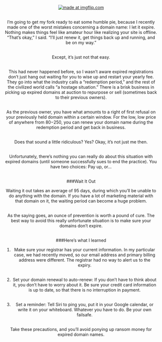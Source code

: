 
<br><br><center><a href="https://imgflip.com/i/e7ytn"><img src="https://i.imgflip.com/e7ytn.jpg" title="made at imgflip.com"/></a><br><br>



<p>I’m going to get my fork ready to eat some humble pie, because I recently made one of the worst mistakes concerning a domain name: I let it expire. Nothing makes things feel like amateur hour like realizing your site is offline. “That’s okay,” I said. “I’ll just renew it, get things back up and running, and be on my way.”<br><br>


Except, it’s just not that easy. <br><br>


This had never happened before, so I wasn’t aware expired registrations don’t just hang out waiting for you to wise up and restart your yearly fee. They go into what the industry calls a “redemption period,” and the rest of the civilized world calls “a hostage situation.” There is a brisk business in picking up expired domains at auction to repurpose or sell (sometimes back to their previous owners). <br><br>


As the previous owner, you have what amounts to a right of first refusal on your previously held domain within a certain window. For the low, low price of anywhere from $80-$250, you can renew your domain name during the redemption period and get back in business.<br><br>


Does that sound a little ridiculous? Yes? Okay, it’s not just me then. <br><br>


Unfortunately, there’s nothing you can really do about this situation with expired domains (until someone successfully sues to end the practice). You have two choices: Pay up, or...<br><br>

###Wait It Out


Waiting it out takes an average of 95 days, during which you’ll be unable to do anything with the domain. If you have a lot of marketing material with that domain on it, the waiting period can become a huge problem. <br><br>


As the saying goes, an ounce of prevention is worth a pound of cure. The best way to avoid this really unfortunate situation is to make sure your domains don’t expire. <br><br>


###Here’s what I learned


1. Make sure your registrar has your current information. In my particular case, we had recently moved, so our email address and primary billing address were different. The registrar had no way to alert us to the expiry.<br><br>


2. Set your domain renewal to auto-renew: If you don’t have to think about it, you don’t have to worry about it. Be sure your credit card information is up to date, so that there is no interruption in payment. <br><br>


3. Set a reminder: Tell Siri to ping you, put it in your Google calendar, or write it on your whiteboard. Whatever you have to do. Be your own failsafe. <br><br>


Take these precautions, and you’ll avoid ponying up ransom money for expired domain names. 

